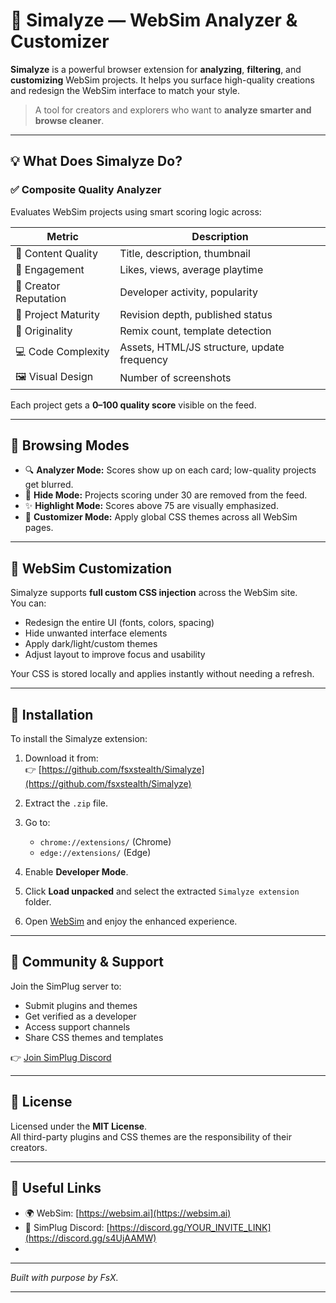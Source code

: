 # 🧠 Simalyze — WebSim Analyzer & Customizer

**Simalyze** is a powerful browser extension for **analyzing**, **filtering**, and **customizing** WebSim projects. It helps you surface high-quality creations and redesign the WebSim interface to match your style.

> A tool for creators and explorers who want to **analyze smarter and browse cleaner**.

---

## 💡 What Does Simalyze Do?

### ✅ Composite Quality Analyzer
Evaluates WebSim projects using smart scoring logic across:

| Metric               | Description                                                                 |
|----------------------|-----------------------------------------------------------------------------|
| 📄 Content Quality    | Title, description, thumbnail                                                |
| 💬 Engagement         | Likes, views, average playtime                                               |
| 👤 Creator Reputation | Developer activity, popularity                                               |
| 🧠 Project Maturity   | Revision depth, published status                                             |
| 🌱 Originality        | Remix count, template detection                                              |
| 💻 Code Complexity    | Assets, HTML/JS structure, update frequency                                  |
| 🖼️ Visual Design      | Number of screenshots                                                        |

Each project gets a **0–100 quality score** visible on the feed.

---

## 🧪 Browsing Modes

- 🔍 **Analyzer Mode:** Scores show up on each card; low-quality projects get blurred.
- 🚫 **Hide Mode:** Projects scoring under 30 are removed from the feed.
- ✨ **Highlight Mode:** Scores above 75 are visually emphasized.
- 🎨 **Customizer Mode:** Apply global CSS themes across all WebSim pages.

---

## 🎨 WebSim Customization

Simalyze supports **full custom CSS injection** across the WebSim site.  
You can:

- Redesign the entire UI (fonts, colors, spacing)
- Hide unwanted interface elements
- Apply dark/light/custom themes
- Adjust layout to improve focus and usability

Your CSS is stored locally and applies instantly without needing a refresh.

---

## 🧩 Installation

To install the Simalyze extension:

1. Download it from:  
   👉 [https://github.com/fsxstealth/Simalyze](https://github.com/fsxstealth/Simalyze)

2. Extract the `.zip` file.

3. Go to:  
   - `chrome://extensions/` (Chrome)  
   - `edge://extensions/` (Edge)

4. Enable **Developer Mode**.

5. Click **Load unpacked** and select the extracted `Simalyze extension` folder.

6. Open [WebSim](https://websim.ai) and enjoy the enhanced experience.

---

## 👥 Community & Support

Join the SimPlug server to:

- Submit plugins and themes
- Get verified as a developer
- Access support channels
- Share CSS themes and templates

👉 [Join SimPlug Discord](https://discord.gg/s4UjAAMW)

---

## 🧾 License

Licensed under the **MIT License**.  
All third-party plugins and CSS themes are the responsibility of their creators.

---

## 🔗 Useful Links

- 🌍 WebSim: [https://websim.ai](https://websim.ai)  
- 💬 SimPlug Discord: [https://discord.gg/YOUR_INVITE_LINK](https://discord.gg/s4UjAAMW)
- 
---

*Built with purpose by FsX.*

---

